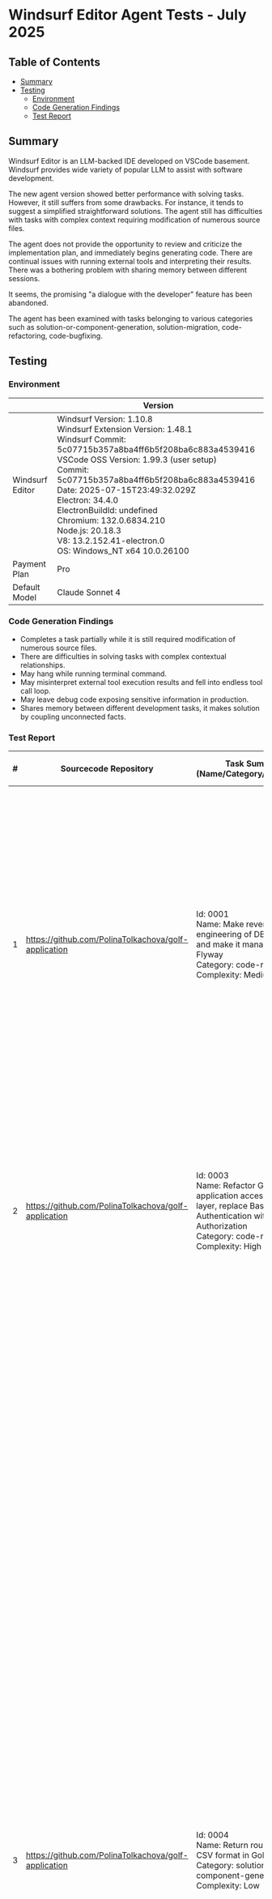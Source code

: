 # Windsurf Editor Agent Tests - July 2025

## Table of Contents

- [Summary](#summary)
- [Testing](#testing)
  - [Environment](#environment)
  - [Code Generation Findings](#code-generation-findings)
  - [Test Report](#test-report)

## Summary

Windsurf Editor is an LLM-backed IDE developed on VSCode basement. Windsurf provides wide variety of popular LLM to assist with software development.

The new agent version showed better performance with solving tasks. However, it still suffers from some drawbacks. For instance, it tends to suggest a simplified straightforward solutions. The agent still has difficulties with tasks with complex context requiring modification of numerous source files.

The agent does not provide the opportunity to review and criticize the implementation plan, and immediately begins generating code. There are continual issues with running external tools and interpreting their results. There was a bothering problem with sharing memory between different sessions.

It seems, the promising "a dialogue with the developer" feature has been abandoned.

The agent has been examined with tasks belonging to various categories such as solution-or-component-generation, solution-migration, code-refactoring, code-bugfixing.

## Testing

### Environment

|                    | Version |
|--------------------|---------|
| Windsurf Editor    | Windsurf Version: 1.10.8<br>Windsurf Extension Version: 1.48.1<br>Windsurf Commit: 5c07715b357a8ba4ff6b5f208ba6c883a4539416<br>VSCode OSS Version: 1.99.3 (user setup)<br>Commit: 5c07715b357a8ba4ff6b5f208ba6c883a4539416<br>Date: 2025-07-15T23:49:32.029Z<br>Electron: 34.4.0<br>ElectronBuildId: undefined<br>Chromium: 132.0.6834.210<br>Node.js: 20.18.3<br>V8: 13.2.152.41-electron.0<br>OS: Windows_NT x64 10.0.26100 |
| Payment Plan       | Pro     |
| Default Model      | Claude Sonnet 4 |

### Code Generation Findings

- Completes a task partially while it is still required modification of numerous source files.
- There are difficulties in solving tasks with complex contextual relationships.
- May hang while running terminal command.
- May misinterpret external tool execution results and fell into endless tool call loop.
- May leave debug code exposing sensitive information in production.
- Shares memory between different development tasks, it makes solution by coupling unconnected facts.

### Test Report

| # | Sourcecode Repository | Task Summary (Name/Category/Complexity) | Task Description (Initial Prompt) | First-Shot Effort | First-Shot Completeness | First-Shot Accuracy | Subsequent Prompts (Feedback, Comments) | Final Completeness | Final Accuracy | Statistics | Comments |
|---|-----------------------|------------------------------------------|-----------------------------------|-------------------|------------------------|---------------------|-----------------------------------------|--------------------|----------------|------------|----------|
| 1 | https://github.com/PolinaTolkachova/golf-application | Id: 0001<br>Name: Make reverse engineering of DB schema and make it manageable with Flyway<br>Category: code-refactoring<br>Complexity: Medium | See [agentic-workflow-tests/0001/README.md](https://github.com/epam/AIRUN-Assistants-Benchmark-TestInstructions/blob/main/agentic-workflow-tests/0001/README.md) | N/A | 19%<br>- Flyway migration failed due to unknown configuration properties<br>- Schema-validation failed due to missing table<br>- Hibernate configuration has not been changed from updating database schema to validating database schema<br>- The application fails to start<br>- Testing can not be performed | 83%<br>- The intended functionality is not accomplished<br>- The Flyway configuration contains unsupported properties<br>- Plaintext hardcoded passwords are exposed | 1)<br>Flyway migration failed:<br>ERROR: Unknown configuration properties: flyway.ignoreMissingMigrations,flyway.ignoreIgnoredMigrations,flyway.ignorePendingMigrations,flyway.ignoreFutureMigrations. Please check your conf files or commandline parameters<br><br>2)<br>Flyway migration failed:<br>ERROR: Version may only contain 0..9 and . (dot). Invalid version:<br><br>3)<br>org.hibernate.tool.schema.spi.SchemaManagementException: Schema-validation: missing column [judges_id] in table [competition_judges]<br>Fix the original V1__Create_golf_schema.sql<br><br>4)<br>org.hibernate.tool.schema.spi.SchemaManagementException: Schema-validation: missing table [competition_rounds]<br>Fix the original V1__Create_golf_schema.sql<br><br>5)<br>org.hibernate.tool.schema.spi.SchemaManagementException: Schema-validation: missing column [par_hole01] in table [par]<br><br>6)<br>org.hibernate.tool.schema.spi.SchemaManagementException: Schema-validation: wrong column type encountered in column [gender] in table [player]; found [varchar (Types#VARCHAR)], but expecting [tinyint (Types#TINYINT)]<br><br>7)<br>org.hibernate.tool.schema.spi.SchemaManagementException: Schema-validation: missing column [data] in table [player_photo]<br><br>8)<br>org.hibernate.tool.schema.spi.SchemaManagementException: Schema-validation: missing table [round_roundscores] | 85%<br>- Hibernate configuration has not been changed from updating database schema to validating database schema | 94%<br>- Plaintext hardcoded passwords are exposed | Files:<br>0 modified(M)<br>5 added(A)<br>0 deleted(D)<br><br>Lines:<br>631 insertions(+)<br>0 deletions(-) |  |
| 2 | https://github.com/PolinaTolkachova/golf-application | Id: 0003<br>Name: Refactor Golf application access-control layer, replace Basic Authentication with Oauth2 Authorization<br>Category: code-refactoring<br>Complexity: High | See [agentic-workflow-tests/0003/README.md](https://github.com/epam/AIRUN-Assistants-Benchmark-TestInstructions/blob/main/agentic-workflow-tests/0003/README.md) | N/A | 66%<br>- Endpoint restriction is configured incorrectly, preventing access with allowed scopes<br>- The application build failed with three test failures | 86%<br>- The intended functionality is not accomplished<br>- While OAuth2 scopes are applied, the misconfiguration of request matchers leads to incorrect HTTP responses | 1)<br>[ERROR] Failures:<br>[ERROR]   OAuth2SecurityTest.testDeleteEndpointWithCoachScope:109 Status expected:&lt;200&gt; but was:&lt;405&gt;<br>[ERROR]   OAuth2SecurityTest.testWriteEndpointWithAdminScope:89 Status expected:&lt;200&gt; but was:&lt;405&gt;<br>[ERROR]   OAuth2SecurityTest.testWriteEndpointWithCoachScope:80 Status expected:&lt;200&gt; but was:&lt;405&gt;<br>[INFO]<br>[ERROR] Tests run: 12, Failures: 3, Errors: 0, Skipped: 0<br>]]&gt;<br><br>2)<br>Request `curl -v --header "Authorization: Bearer $ACCESSTOKEN" http://localhost:8082/admin` with access token with GOLF:ADMIN scope fails:<br>HTTP/1.1 403<br>{"path":"/admin","required_scopes":"GOLF:ADMIN","error":"Forbidden","message":"Access denied. Insufficient scope or permissions for this resource.","timestamp":"2025-07-17T09:40:33.363268800Z","status":403}<br><br>3)<br>Is custom JwtAuthenticationConverter actually needed?<br><br>4)<br>Finish task development, clean up debug code. | 100% | 100% | Files:<br>3 modified(M)<br>5 added(A)<br>0 deleted(D)<br><br>Lines:<br>623 insertions(+)<br>39 deletions(-) |  |
| 3 | https://github.com/PolinaTolkachova/golf-application | Id: 0004<br>Name: Return round scores in CSV format in Golf application<br>Category: solution-or-component-generation<br>Complexity: Low | See agentic-workflow-tests/0004/README.md | N/A | 48%<br>- Spring HTTP Message Conversion is not utilized.<br>- The code builds CVS manually instead of using a proven CSV processing library.<br>- The application build failed with errors.<br>- The application launch failed with errors. | 63%<br>- The intended functionality is not accomplished.<br>- The code manually builds the CSV using StringBuilder, it can lead to maintenance challenges and is prone to errors.<br>- The CSV generation logic lacks necessary documentation. | 1)<br>The code does not utilize Spring HTTP message conversion, but a custom logic to return "text/csv" response.<br><br>2)<br>BUILD FAILURE<br>[ERROR] Errors:<br>[ERROR]   RoundScoreControllerTest.testDisplayScoreCardMainPage_CsvResponse:71 » Servlet Request processing failed: java.lang.IllegalStateException: Ambiguous handler methods mapped for '/round-score': {public java.util.List com.golf.app.controller.RoundScoreController.displayScoreCardMainPageCsv(), public java.lang.Object com.golf.app.controller.RoundScoreController.displayScoreCardMainPage(org.springframework.ui.Model)}<br>[ERROR] Tests run: 2, Failures: 0, Errors: 1, Skipped: 0<br><br>3)<br>Actually tests fails. You do not wait until the test execution is finished:<br>[ERROR] Errors:<br>[ERROR]   RoundScoreControllerTest.testDisplayScoreCardMainPage_CsvResponse:71 » Servlet Circular view path [round-score]: would dispatch back to the current handler URL [/round-score] again. Check your ViewResolver setup! (Hint: This may be the result of an unspecified view, due to default view name generation.)<br>[ERROR] Tests run: 2, Failures: 0, Errors: 1, Skipped: 0<br><br>4)<br>[ERROR] Tests run: 2, Failures: 1, Errors: 0, Skipped: 0, Time elapsed: 4.189 s <<< FAILURE! -- in com.golf.app.controller.RoundScoreControllerTest<br>[ERROR] com.golf.app.controller.RoundScoreControllerTest.testDisplayScoreCardMainPage_CsvResponse -- Time elapsed: 4.050 s <<< FAILURE!<br>java.lang.AssertionError: Response header 'Content-Type' expected:<text/csv;charset=UTF-8> but was:<null><br>        at org.springframework.test.util.AssertionErrors.fail(AssertionErrors.java:59)<br>        at org.springframework.test.util.AssertionErrors.assertEquals(AssertionErrors.java:122)<br>        at org.springframework.test.web.servlet.result.HeaderResultMatchers.lambda$string$2(HeaderResultMatchers.java:79)<br>        at org.springframework.test.web.servlet.MockMvc$1.andExpect(MockMvc.java:214)<br>        at com.golf.app.controller.RoundScoreControllerTest.testDisplayScoreCardMainPage_CsvResponse(RoundScoreControllerTest.java:82)<br>        at java.base/java.lang.reflect.Method.invoke(Method.java:568)<br>        at java.base/java.util.ArrayList.forEach(ArrayList.java:1511)<br>        at java.base/java.util.ArrayList.forEach(ArrayList.java:1511)<br><br>5)<br>[ERROR] Tests run: 2, Failures: 1, Errors: 0, Skipped: 0, Time elapsed: 5.010 s <<< FAILURE! -- in com.golf.app.controller.RoundScoreControllerTest<br>[ERROR] com.golf.app.controller.RoundScoreControllerTest.testDisplayScoreCardMainPage_CsvResponse -- Time elapsed: 4.864 s <<< FAILURE!<br>java.lang.AssertionError: Response header 'Content-Type' expected:<text/csv;charset=UTF-8> but was:<null><br>        at org.springframework.test.util.AssertionErrors.fail(AssertionErrors.java:59)<br>        at org.springframework.test.util.AssertionErrors.assertEquals(AssertionErrors.java:122)<br>        at org.springframework.test.web.servlet.result.HeaderResultMatchers.lambda$string$2(HeaderResultMatchers.java:79)<br>        at org.springframework.test.web.servlet.MockMvc$1.andExpect(MockMvc.java:214)<br>        at com.golf.app.controller.RoundScoreControllerTest.testDisplayScoreCardMainPage_CsvResponse(RoundScoreControllerTest.java:87)<br>        at java.base/java.lang.reflect.Method.invoke(Method.java:568)<br>        at java.base/java.util.ArrayList.forEach(ArrayList.java:1511)<br>        at java.base/java.util.ArrayList.forEach(ArrayList.java:1511)<br><br>6)<br>[ERROR] Tests run: 3, Failures: 2, Errors: 0, Skipped: 0, Time elapsed: 8.753 s <<< FAILURE! -- in com.golf.app.controller.RoundScoreControllerTest<br>[ERROR] com.golf.app.controller.RoundScoreControllerTest.testDisplayScoreCardMainPage_CsvResponse -- Time elapsed: 0.264 s <<< FAILURE!<br>java.lang.AssertionError: Status expected:<200> but was:<302><br>        at org.springframework.test.util.AssertionErrors.fail(AssertionErrors.java:59)<br>        at org.springframework.test.util.AssertionErrors.assertEquals(AssertionErrors.java:122)<br>        at org.springframework.test.web.servlet.result.StatusResultMatchers.lambda$matcher$9(StatusResultMatchers.java:637)<br>        at org.springframework.test.web.servlet.MockMvc$1.andExpect(MockMvc.java:214)<br>        at com.golf.app.controller.RoundScoreControllerTest.testDisplayScoreCardMainPage_CsvResponse(RoundScoreControllerTest.java:68)<br>        at java.base/java.lang.reflect.Method.invoke(Method.java:568)<br>        at java.base/java.util.ArrayList.forEach(ArrayList.java:1511)<br>        at java.base/java.util.ArrayList.forEach(ArrayList.java:1511)<br>[ERROR] com.golf.app.controller.RoundScoreControllerTest.testDisplayScoreCardMainPage_HtmlResponse -- Time elapsed: 0.055 s <<< FAILURE!<br>java.lang.AssertionError: Status expected:<200> but was:<302><br>        at org.springframework.test.util.AssertionErrors.fail(AssertionErrors.java:59)<br>        at org.springframework.test.util.AssertionErrors.assertEquals(AssertionErrors.java:122)<br>        at org.springframework.test.web.servlet.result.StatusResultMatchers.lambda$matcher$9(StatusResultMatchers.java:637)<br>        at org.springframework.test.web.servlet.MockMvc$1.andExpect(MockMvc.java:214)<br>        at com.golf.app.controller.RoundScoreControllerTest.testDisplayScoreCardMainPage_HtmlResponse(RoundScoreControllerTest.java:54)<br>        at java.base/java.lang.reflect.Method.invoke(Method.java:568)<br>        at java.base/java.util.ArrayList.forEach(ArrayList.java:1511)<br>        at java.base/java.util.ArrayList.forEach(ArrayList.java:1511)<br><br>7)<br>You have integrated Oauth2 security configuration because you are utilizing the memory from another unfinished development branch.<br><br>8)<br>2025-07-17T15:54:44.598 [main] INFO  c.g.a.c.RoundScoreControllerTest -  Started RoundScoreControllerTest in 8.28 seconds (process running for 10.897)<br>2025-07-17T15:54:45.373 [main] ERROR org.thymeleaf.TemplateEngine -  [THYMELEAF][main] Exception processing template "round-score": Error resolving template [round-score], template might not exist or might not be accessible by any of the configured Template Resolvers<br>org.thymeleaf.exceptions.TemplateInputException: Error resolving template [round-score], template might not exist or might not be accessible by any of the configured Template Resolvers<br>        at org.thymeleaf.engine.TemplateManager.resolveTemplate(TemplateManager.java:869)<br>...<br>        at org.springframework.test.web.servlet.MockMvc.perform(MockMvc.java:201)<br>        at com.golf.app.controller.RoundScoreControllerTest.testDisplayScoreCardMainPage_CsvResponse(RoundScoreControllerTest.java:71)<br><br>9)<br>[ERROR] com.golf.app.controller.RoundScoreControllerTest.testDisplayScoreCardMainPage_HtmlResponse -- Time elapsed: 0.020 s <<< FAILURE!<br>java.lang.AssertionError: Status expected:<200> but was:<404><br><br>10)<br>Remove RoundScoreControllerTest.<br><br>11)<br>The command curl -s -v -u 1:1 --header 'accept: text/csv' http://localhost:8082/round-score fails with HTTP 500 code.<br>The exception is logged:<br>2025-07-17T16:50:10.140 [http-nio-8082-exec-1] ERROR org.thymeleaf.TemplateEngine -  [THYMELEAF][http-nio-8082-exec-1] Exception processing template "round-score": Error resolving template [round-score], template might not exist or might not be accessible by any of the configured Template Resolvers<br>org.thymeleaf.exceptions.TemplateInputException: Error resolving template [round-score], template might not exist or might not be accessible by any of the configured Template Resolvers | 55%<br>- The application does not return round scores in CSV format in response to a request that accepts text/csv.<br>- The code builds CVS manually instead of using a proven CSV processing library.<br>- The application build failed with errors.<br>- The application launch failed with errors. | 83%<br>- The intended functionality is not accomplished.<br>- The code manually builds the CSV using StringBuilder, it can lead to maintenance challenges and is prone to errors.<br>- The CSV generation logic lacks necessary documentation. |  | The agent was insistently fixing a test instead of invalid core code.<br>The development has not been finished. |
| 4 | https://github.com/PolinaTolkachova/golf-application | Id: 0008<br>Name: Refactor Golf application, replace logback logging with Log4j 2.x logging framework and SLF4J as logging facade<br>Category: solution-migration<br>Complexity: Medium | See agentic-workflow-tests/0008/README.md | N/A | 77%<br>- LMAX Disruptor dependency is not added<br>- logging.level.* properties are not removed from application.properties<br>- The configuration uses RollingFile rather than RollingRandomAccessFile<br>- logs/golf-app.log file is created but empty | 92%<br>- The intended functionality is not accomplished | 1)<br>ERROR StatusConsoleListener Could not create plugin of type class org.apache.logging.log4j.core.async.AsyncLoggerConfig for element AsyncLogger: java.lang.NoClassDefFoundError: com/lmax/disruptor/EventHandler<br> java.lang.NoClassDefFoundError: com/lmax/disruptor/EventHandler<br><br>2)<br>ERROR StatusConsoleListener Error processing element AsyncAppender ([Appenders: null]): CLASS_NOT_FOUND<br>ERROR StatusConsoleListener Error processing element AsyncAppender ([Appenders: null]): CLASS_NOT_FOUND<br>WARN StatusConsoleListener Infinite loop in property interpolation of LOG_DIR->sys:LOG_DIR<br>WARN StatusConsoleListener Infinite loop in property interpolation of LOG_DIR->sys:LOG_DIR<br>ERROR StatusConsoleListener Unable to locate appender "AsyncConsole" for logger config "root"<br>ERROR StatusConsoleListener Unable to locate appender "AsyncFile" for logger config "root"<br>ERROR StatusConsoleListener Unable to locate appender "AsyncConsole" for logger config "org.springframework.security"<br><br>3)<br>RollingFile is used in log4j2 configuration although it is recommended to use RollingRandomAccessFile for better performance. | 99%<br>- logging.level.* properties are not removed from application.properties | 100% | Files:<br>6 modified(M)<br>2 added(A)<br>2 deleted(D)<br><br>Lines:<br>146 insertions(+)<br>75 deletions(-) | Running in Plan mode. |
| 5 | https://github.com/PolinaTolkachova/golf-application | Id: 0011<br>Name: Migrate in-memory user and role definitions to database in Golf application<br>Category: code-refactoring<br>Complexity: Low | See [agentic-workflow-tests/0011/README.md](https://github.com/epam/AIRUN-Assistants-Benchmark-TestInstructions/blob/main/agentic-workflow-tests/0011/README.md) | N/A | 73%<br>- The application build failed with errors.<br>- The application launch failed with errors.<br>- Testing can not be performed. | 83%<br>- The intended functionality is not accomplished | 1)<br>Suppose that database is managed outside of the application. So remove Flyway dependency, DatabaseAuthenticationTest but keep SQL scripts. | 100% | 100% | Files:<br>2 modified(M)<br>3 added(A)<br>0 deleted(D)<br><br>Lines:<br>119 insertions(+)<br>24 deletions(-) | Running in Plan mode. |
| 6 | https://github.com/PolinaTolkachova/golf-application | Id: 0014<br>Name: User Account Menu in Golf application<br>Category: solution-or-component-generation<br>Complexity: Low | See [agentic-workflow-tests/0014/README.md](https://github.com/epam/AIRUN-Assistants-Benchmark-TestInstructions/blob/main/agentic-workflow-tests/0014/README.md) | N/A | 66%<br>- An username is not displayed in the account menu. | 92%<br>- The intended functionality is not accomplished | 1)<br>An username is not displayed in the account menu. The following text is displayed instead: "Logged in as: Username"<br><br>2)<br>You have added missing thymeleaf-extras-springsecurity6 dependency and removed `sec:authentication="name"` used by it at the same time. | 100% | 100% | Files:<br>3 modified(M)<br>0 added(A)<br>0 deleted(D)<br><br>Lines:<br>45 insertions(+)<br>7 deletions(-) | Running in Plan mode. |
| 7 | https://github.com/PolinaTolkachova/golf-application | Id: 0016<br>Name: Fix an issue with competition removing in Golf application<br>Category: code-bugfixing<br>Complexity: Medium | See [agentic-workflow-tests/0016/README.md](https://github.com/epam/AIRUN-Assistants-Benchmark-TestInstructions/blob/main/agentic-workflow-tests/0016/README.md) | N/A | 83%<br>- Using POST instead of DELETE HTTP method violates RESTful principles. | 100% | 1)<br>Using POST instead of DELETE HTTP method violates RESTful principles. | 100% | 100% | Files:<br>3 modified(M)<br>0 added(A)<br>0 deleted(D)<br><br>Lines:<br>11 insertions(+)<br>1 deletions(-) | Running in Plan mode. |

<p style="text-align: center;">    © 2025 EPAM Systems, Inc. All Rights Reserved.<br/>    EPAM, EPAM AI/RUN <sup>TM</sup> and the EPAM logo are registered trademarks of EPAM Systems, Inc.<br>    This report is licensed under CC BY-SA 4.0<br/></p>
